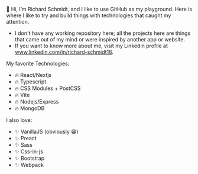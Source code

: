 👋 Hi, I’m Richard Schmidt, and I like to use GitHub as my playground. Here is where I like to try and build things with technologies that caught my attention.
- I don't have any working repository here; all the projects here are things that came out of my mind or were inspired by another app or website.
- If you want to know more about me, visit my Linkedin profile at www.linkedin.com/in/richard-schmidt16.

My favorite Technologies:
- 🔥 React/Nextjs
- 🔥 Typescript
- 🔥 CSS Modules + PostCSS
- 🔥 Vite
- 🔥 Nodejs/Express
- 🔥 MongoDB

I also love:
- ✨ VanillaJS (obviously 😁)
- ✨ Preact
- ✨ Sass
- ✨ Css-in-js
- ✨ Bootstrap
- ✨ Webpack

<!---
Richard-S16/Richard-S16 is a ✨ special ✨ repository because its `README.md` (this file) appears on your GitHub profile.
You can click the Preview link to take a look at your changes.
--->
